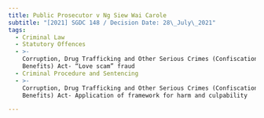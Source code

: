 ```yaml
---
title: Public Prosecutor v Ng Siew Wai Carole
subtitle: "[2021] SGDC 148 / Decision Date: 28\_July\_2021"
tags:
  - Criminal Law
  - Statutory Offences
  - >-
    Corruption, Drug Trafficking and Other Serious Crimes (Confiscation of
    Benefits) Act- “Love scam” fraud
  - Criminal Procedure and Sentencing
  - >-
    Corruption, Drug Trafficking and Other Serious Crimes (Confiscation of
    Benefits) Act- Application of framework for harm and culpability

---
```

